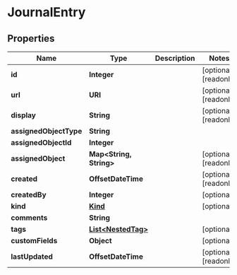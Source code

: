 

# JournalEntry


## Properties

| Name | Type | Description | Notes |
|------------ | ------------- | ------------- | -------------|
|**id** | **Integer** |  |  [optional] [readonly] |
|**url** | **URI** |  |  [optional] [readonly] |
|**display** | **String** |  |  [optional] [readonly] |
|**assignedObjectType** | **String** |  |  |
|**assignedObjectId** | **Integer** |  |  |
|**assignedObject** | **Map&lt;String, String&gt;** |  |  [optional] [readonly] |
|**created** | **OffsetDateTime** |  |  [optional] [readonly] |
|**createdBy** | **Integer** |  |  [optional] |
|**kind** | [**Kind**](Kind.md) |  |  [optional] |
|**comments** | **String** |  |  |
|**tags** | [**List&lt;NestedTag&gt;**](NestedTag.md) |  |  [optional] |
|**customFields** | **Object** |  |  [optional] |
|**lastUpdated** | **OffsetDateTime** |  |  [optional] [readonly] |



